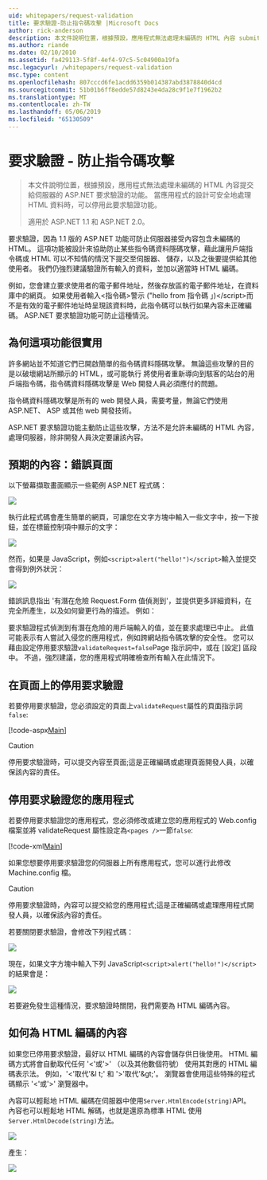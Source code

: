 ```yaml
---
uid: whitepapers/request-validation
title: 要求驗證-防止指令碼攻擊 |Microsoft Docs
author: rick-anderson
description: 本文件說明位置，根據預設，應用程式無法處理未編碼的 HTML 內容 submitt 的 ASP.NET 要求驗證的功能...
ms.author: riande
ms.date: 02/10/2010
ms.assetid: fa429113-5f8f-4ef4-97c5-5c04900a19fa
msc.legacyurl: /whitepapers/request-validation
msc.type: content
ms.openlocfilehash: 807cccd6fe1acdd6359b014387abd3878840d4cd
ms.sourcegitcommit: 51b01b6ff8edde57d8243e4da28c9f1e7f1962b2
ms.translationtype: MT
ms.contentlocale: zh-TW
ms.lasthandoff: 05/06/2019
ms.locfileid: "65130509"
---
```

# <a name="request-validation---preventing-script-attacks"></a>要求驗證 - 防止指令碼攻擊

> 本文件說明位置，根據預設，應用程式無法處理未編碼的 HTML 內容提交給伺服器的 ASP.NET 要求驗證的功能。 當應用程式的設計可安全地處理 HTML 資料時，可以停用此要求驗證功能。
> 
> 適用於 ASP.NET 1.1 和 ASP.NET 2.0。

要求驗證，因為 1.1 版的 ASP.NET 功能可防止伺服器接受內容包含未編碼的 HTML。 這項功能被設計來協助防止某些指令碼資料隱碼攻擊，藉此讓用戶端指令碼或 HTML 可以不知情的情況下提交至伺服器、 儲存，以及之後要提供給其他使用者。 我們仍強烈建議驗證所有輸入的資料，並加以適當時 HTML 編碼。

例如，您會建立要求使用者的電子郵件地址，然後存放區的電子郵件地址，在資料庫中的網頁。 如果使用者輸入&lt;指令碼&gt;警示 ("hello from 指令碼 」)&lt;/script&gt;而不是有效的電子郵件地址時呈現該資料時，此指令碼可以執行如果內容未正確編碼。 ASP.NET 要求驗證功能可防止這種情況。

## <a name="why-this-feature-is-useful"></a>為何這項功能很實用

許多網站並不知道它們已開啟簡單的指令碼資料隱碼攻擊。 無論這些攻擊的目的是以破壞網站所顯示的 HTML，或可能執行 將使用者重新導向到駭客的站台的用戶端指令碼，指令碼資料隱碼攻擊是 Web 開發人員必須應付的問題。

指令碼資料隱碼攻擊是所有的 web 開發人員，需要考量，無論它們使用 ASP.NET、 ASP 或其他 web 開發技術。

ASP.NET 要求驗證功能主動防止這些攻擊，方法不是允許未編碼的 HTML 內容，處理伺服器，除非開發人員決定要讓該內容。

## <a name="what-to-expect-error-page"></a>預期的內容：錯誤頁面

以下螢幕擷取畫面顯示一些範例 ASP.NET 程式碼：

![](request-validation/_static/image1.png)

執行此程式碼會產生簡單的網頁，可讓您在文字方塊中輸入一些文字中，按一下按鈕，並在標籤控制項中顯示的文字：

![](request-validation/_static/image2.png)

然而，如果是 JavaScript，例如`<script>alert("hello!")</script>`輸入並提交會得到例外狀況：

![](request-validation/_static/image3.png)

錯誤訊息指出 '有潛在危險 Request.Form 值偵測到'，並提供更多詳細資料，在完全所產生，以及如何變更行為的描述。 例如：

要求驗證程式偵測到有潛在危險的用戶端輸入的值，並在要求處理已中止。 此值可能表示有人嘗試入侵您的應用程式，例如跨網站指令碼攻擊的安全性。 您可以藉由設定停用要求驗證`validateRequest=false`Page 指示詞中，或在 [設定] 區段中。 不過，強烈建議，您的應用程式明確檢查所有輸入在此情況下。

## <a name="disabling-request-validation-on-a-page"></a>在頁面上的停用要求驗證

若要停用要求驗證，您必須設定的頁面上`validateRequest`屬性的頁面指示詞`false`:

[!code-aspx[Main](request-validation/samples/sample1.aspx)]

> [!CAUTION]
> 停用要求驗證時，可以提交內容至頁面;這是正確編碼或處理頁面開發人員，以確保該內容的責任。

## <a name="disabling-request-validation-for-your-application"></a>停用要求驗證您的應用程式

若要停用要求驗證您的應用程式，您必須修改或建立您的應用程式的 Web.config 檔案並將 validateRequest 屬性設定為`<pages />`一節`false`:

[!code-xml[Main](request-validation/samples/sample2.xml)]

如果您想要停用要求驗證您的伺服器上所有應用程式，您可以進行此修改 Machine.config 檔。

> [!CAUTION]
> 停用要求驗證時，內容可以提交給您的應用程式;這是正確編碼或處理應用程式開發人員，以確保該內容的責任。

若要關閉要求驗證，會修改下列程式碼：

![](request-validation/_static/image4.png)

現在，如果文字方塊中輸入下列 JavaScript`<script>alert("hello!")</script>`的結果會是：

![](request-validation/_static/image5.png)

若要避免發生這種情況，要求驗證時關閉，我們需要為 HTML 編碼內容。

## <a name="how-to-html-encode-content"></a>如何為 HTML 編碼的內容

如果您已停用要求驗證，最好以 HTML 編碼的內容會儲存供日後使用。 HTML 編碼方式將會自動取代任何 '&lt;'或'&gt;' （以及其他數個符號） 使用其對應的 HTML 編碼表示法。 例如，'&lt;'取代'&amp;l t;' 和 '&gt;'取代'&amp;gt;'。 瀏覽器會使用這些特殊的程式碼顯示 '&lt;'或'&gt;' 瀏覽器中。

內容可以輕鬆地 HTML 編碼在伺服器中使用`Server.HtmlEncode(string)`API。 內容也可以輕鬆地 HTML 解碼，也就是還原為標準 HTML 使用`Server.HtmlDecode(string)`方法。

![](request-validation/_static/image6.png)

產生：

![](request-validation/_static/image7.png)
